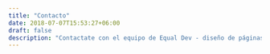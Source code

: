```yaml
---
title: "Contacto"
date: 2018-07-07T15:53:27+06:00
draft: false
description: "Contactate con el equipo de Equal Dev - diseño de páginas web"
---
```

